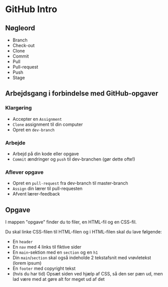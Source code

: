 # GitHub Intro

## Nøgleord
* Branch
* Check-out
* Clone
* Commit
* Pull
* Pull-request
* Push
* Stage

## Arbejdsgang i forbindelse med GitHub-opgaver

### Klargøring
* Accepter en `Assignment`
* `Clone` assignment til din computer
* Opret en `dev-branch`

### Arbejde
* Arbejd på din kode eller opgave
* `Commit` ændringer og `push` til dev-branchen (gør dette ofte!)

### Aflever opgave
* Opret en `pull-request` fra dev-branch til master-branch
* `Assign` din lærer til pull-requesten
* Afvent lærer-feedback

## Opgave
I mappen "opgave" finder du to filer, en HTML-fil og en CSS-fil.

Du skal linke CSS-filen til HTML-filen og i HTML-filen skal du lave følgende:
* En `header`
* En `nav` med 4 links til fiktive sider
* En `main`-sektion med en `section` og en `h1`
* Din `main`/`section` skal også indeholde 2 tekstafsnit med vrøvletekst (lorem ipsum)
* En `footer` med copyright tekst
* (hvis du har tid) Opsæt siden ved hjælp af CSS, så den ser pæn ud, men lad være med at gøre alt for meget ud af det
